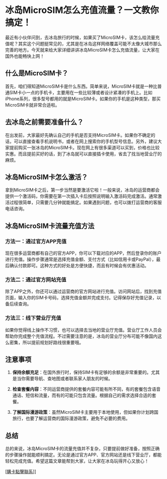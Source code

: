 # 冰岛MicroSIM怎么充值流量？一文教你搞定！

最近有小伙伴问到，去冰岛旅行的时候，如果买了MicroSIM卡，该怎么给流量充值呢？其实这个问题挺常见的，尤其是在冰岛这样网络覆盖可能不太像大城市那么完善的地方。今天就来给大家详细讲讲冰岛MicroSIM卡怎么充值流量，让大家在国外也能畅快上网！

## 什么是MicroSIM卡？

首先，咱们得知道MicroSIM卡是什么东西。简单来说，MicroSIM卡就是一种比普通SIM卡小一点的手机卡，主要用在一些比较薄或者设计紧凑的手机上。比如iPhone系列，很多型号都用的就是MicroSIM卡。如果你的手机是这种类型，那买MicroSIM卡就非常合适啦。

## 去冰岛之前需要准备什么？

在出发前，大家最好先确认自己的手机是否支持MicroSIM卡。如果你不确定的话，可以直接查看手机说明书，或者在网上搜索你的手机型号信息。另外，建议大家提前购买一张冰岛的MicroSIM卡。现在网上有很多渠道可以买到，价格也比较实惠。而且提前买好的话，到了冰岛就可以直接插卡使用，省去了找当地营业厅的麻烦。

## 冰岛MicroSIM卡怎么激活？

拿到MicroSIM卡之后，第一步当然是要激活它啦！一般来说，冰岛的运营商都会提供一个激活码，你需要在第一次插入卡后按照说明输入激活码完成激活。通常激活过程很简单，只需要几分钟就能搞定。如果遇到问题，也可以拨打运营商的客服电话咨询。

## 冰岛MicroSIM卡流量充值方法

### 方法一：通过官方APP充值

现在很多运营商都有自己的官方APP，你可以下载对应的APP，然后登录你的账户进行充值。操作步骤通常是选择充值金额、支付方式（比如信用卡或PayPal），最后确认付款即可。这种方式的好处是方便快捷，而且有时候会有优惠活动。

### 方法二：通过官方网站充值

除了APP之外，你还可以通过运营商的官方网站进行充值。访问网站后，找到充值页面，输入你的SIM卡号码，选择充值金额并完成支付。记得保存好充值记录，以备后续查询。

### 方法三：线下营业厅充值

如果你觉得线上操作不习惯，也可以选择去当地的营业厅充值。营业厅工作人员会帮助你完成整个充值流程。不过需要注意的是，冰岛的营业厅分布可能不像国内这么密集，所以提前规划好路线很重要哦。

## 注意事项

1. **保持余额充足**：在国外旅行时，保持SIM卡有足够的余额是非常重要的。尤其是当你需要导航、查地图或者联系家人朋友的时候。
   
2. **检查套餐内容**：不同运营商提供的套餐内容可能有所不同，有的套餐包含语音通话、短信和流量，而有的可能只包含流量。根据自己的需求选择合适的套餐。

3. **了解国际漫游政策**：虽然MicroSIM卡主要用于本地使用，但如果你计划跨国旅行，也要了解运营商的国际漫游政策，避免不必要的费用。

## 总结

总的来说，冰岛MicroSIM卡的流量充值并不复杂，只要提前做好准备，按照正确的步骤操作就能顺利搞定。无论是通过官方APP、官方网站还是线下营业厅，都能轻松完成充值。希望这篇文章能帮到大家，让大家在冰岛玩得开心又放心！

[[購卡點擊聯系](https://t.me/s/esim1088)]]